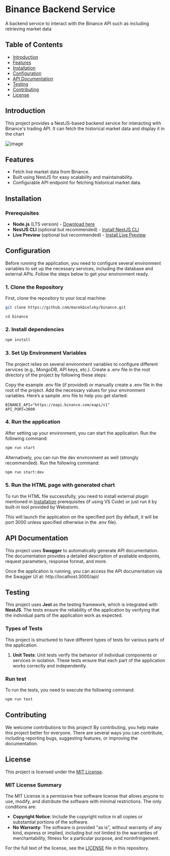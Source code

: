 # Binance Backend Service

A backend service to interact with the Binance API such as including retrieving market data

## Table of Contents

- [Introduction](#introduction)
- [Features](#features)
- [Installation](#installation)
- [Configuration](#configuration)
- [API Documentation](#api-documentation)
- [Testing](#testing)
- [Contributing](#contributing)
- [License](#license)

## Introduction

This project provides a NestJS-based backend service for interacting with Binance's trading API. It can fetch the 
historical market data and display it in the chart

![image](https://github.com/user-attachments/assets/eed1298e-042d-4dbb-a877-4e63490759d1)

## Features

- Fetch live market data from Binance.
- Built using NestJS for easy scalability and maintainability.
- Configurable API endpoint for fetching historical market data.

## Installation

### Prerequisites

- **Node.js** (LTS version) - [Download here](https://nodejs.org/)
- **NestJS CLI** (optional but recommended) - [Install NestJS CLI](https://docs.nestjs.com/)
- **Live Preview** (optional but recommended) - [Install Live Preview](https://marketplace.visualstudio.com/items)

## Configuration

Before running the application, you need to configure several environment variables to set up the necessary services, including the database and external APIs. Follow the steps below to get your environment ready.

### 1. Clone the Repository

First, clone the repository to your local machine:

```bash
git clone https://github.com/marekbielsky/binance.git
```
```
cd binance
```

### 2. Install dependencies
```bash
npm install
```

### 3. Set Up Environment Variables

The project relies on several environment variables to configure different services (e.g., MongoDB, API keys, etc.). Create a .env file in the root directory of the project by following these steps:

Copy the example .env file (if provided) or manually create a .env file in the root of the project.
Add the necessary values for your environment variables.
Here’s a sample .env file to help you get started:

```
BINANCE_API="https://eapi.binance.com/eapi/v1"
API_PORT=3000
```

### 4. Run the application

After setting up your environment, you can start the application. Run the following command:

```bash
npm run start
```

Alternatively, you can run the dev environment as well (strongly recommended). Run the following command:
```bash
npm run start:dev
```

### 5. Run the HTML page with generated chart

To run the HTML file successfully, you need to install external plugin mentioned in [Installation](#installation)
prerequisites (if using VS Code) or 
just run 
it by 
built-in 
tool provided by Webstorm. 

This will launch the application on the specified port (by default, it will be port 3000 unless specified otherwise in the .env file).

## API Documentation

This project uses **Swagger** to automatically generate API documentation. The documentation provides a detailed description of available endpoints, request parameters, response format, and more.

Once the application is running, you can access the API documentation via the Swagger UI at: http://localhost:3000/api/

## Testing

This project uses **Jest** as the testing framework, which is integrated with **NestJS**. The tests ensure the reliability of the application by verifying that the individual parts of the application work as expected.

### Types of Tests
This project is structured to have different types of tests for various parts of the application:

1. **Unit Tests**:
   Unit tests verify the behavior of individual components or services in isolation. These tests ensure that each part of the application works correctly and independently.

### Run test

To run the tests, you need to execute the following command:
```bash
npm run test
```

## Contributing

We welcome contributions to this project! By contributing, you help make this project better for everyone. There are several ways you can contribute, including reporting bugs, suggesting features, or improving the documentation.

## License

This project is licensed under the [MIT License](LICENSE).

### MIT License Summary

The MIT License is a permissive free software license that allows anyone to use, modify, and distribute the software with minimal restrictions. The only conditions are:

- **Copyright Notice**: Include the copyright notice in all copies or substantial portions of the software.
- **No Warranty**: The software is provided "as is", without warranty of any kind, express or implied, including but not limited to the warranties of merchantability, fitness for a particular purpose, and noninfringement.

For the full text of the license, see the [LICENSE](LICENSE) file in this repository.
